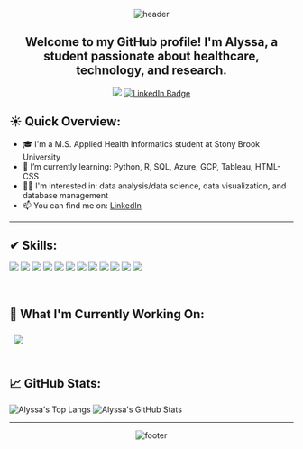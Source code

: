 <div align='center'>
  
![header](https://capsule-render.vercel.app/api?type=waving&color=gradient&height=150&section=header&text=Alyssa%20Sorensen&fontColor=FFFFFF&fontAlign=67&fontAlignY=35)

## Welcome to my GitHub profile! I'm Alyssa, a student passionate about healthcare, technology, and research. 
![](https://komarev.com/ghpvc/?username=alyssasorensen&label=visitors&color=d07e85)
[![LinkedIn Badge](https://img.shields.io/badge/LinkedIn-Profile-informational?style=flat&logo=linkedin&logoColor=white&color=cf8566)](https://www.linkedin.com/in/alyssa-sorensen/)

</div>

## ☀ Quick Overview: 
- 🎓 I'm a M.S. Applied Health Informatics student at Stony Brook University
- 🌱 I’m currently learning: Python, R, SQL, Azure, GCP, Tableau, HTML-CSS
- 👩‍💻 I'm interested in: data analysis/data science, data visualization, and database management
- 📫 You can find me on: [LinkedIn](https://www.linkedin.com/in/alyssa-sorensen/)
---
## ✔ Skills:
![](https://img.shields.io/badge/Code-Python-82a8c5)
![](https://img.shields.io/badge/Code-R-informational?style=flat&logo=R&logoColor=white&color=82a8c5)
![](https://img.shields.io/badge/Code-HTML-82a8c5)
![](https://img.shields.io/badge/Code-CSS-82a8c5)
![](https://img.shields.io/badge/Code-MySQL-informational?style=flat&logo=MySQL&logoColor=white&color=82a8c5)
![](https://img.shields.io/badge/Code-PostgreSQL-informational?style=flat&logo=PostgreSQL&logoColor=white&color=82a8c5)
![](https://img.shields.io/badge/Tool-GitHub-informational?style=flat&logo=GitHub&logoColor=white&color=fad985)
![](https://img.shields.io/badge/Tool-Qualtrics-informational?style=flat&logo=Qualtrics&logoColor=white&color=fad985)
![](https://img.shields.io/badge/Tool-Figma-informational?style=flat&logo=Figma&logoColor=white&color=fad985)
![](https://img.shields.io/badge/Tool-Tableau-informational?style=flat&logo=Tableau&logoColor=white&color=fad985)
![](https://img.shields.io/badge/IDE-MySQLWorkbench-d07e85)
![](https://img.shields.io/badge/IDE-R%20Studio-d07e85)

<br>

## 📌 What I'm Currently Working On: 
<div style="display: flex;">
  <a href="https://github.com/Alyssasorensen/Diabetes_dataset_cleaning.git" target="_blank">
    <img align="center" style="margin:0.5rem" src="https://github-readme-stats.vercel.app/api/pin/?username=alyssasorensen&repo=Diabetes_dataset_cleaning"/>
  </a>
</div>

<br>

## 📈 GitHub Stats:
![Alyssa's Top Langs](https://github-readme-stats.vercel.app/api/top-langs/?username=alyssasorensen&layout=compact&show_icons=true&theme=tokyonight&langs_count=9&hide_progress=true)
![Alyssa's GitHub Stats](https://github-readme-stats.vercel.app/api?username=alyssasorensen&show_icons=true&theme=tokyonight&rank_icon=github)

---
<div align='center'>

![footer](https://capsule-render.vercel.app/api?type=waving&color=gradient&height=90&section=footer)

</div>
